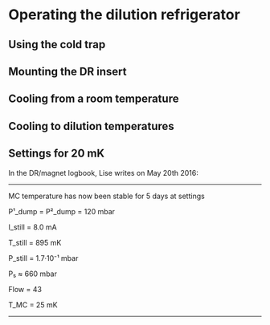# Operating the dilution refrigerator

## Using the cold trap

## Mounting the DR insert

## Cooling from a room temperature

## Cooling to dilution temperatures

## Settings for 20 mK

In the DR/magnet logbook, Lise writes on May 20th 2016:

---
MC temperature has now been stable for 5 days at settings

P¹_dump = P²_dump = 120 mbar

I_still = 8.0 mA

T_still = 895 mK

P_still = 1.7·10⁻¹ mbar

P₅ ≈ 660 mbar

Flow = 43

T_MC = 25 mK

---
